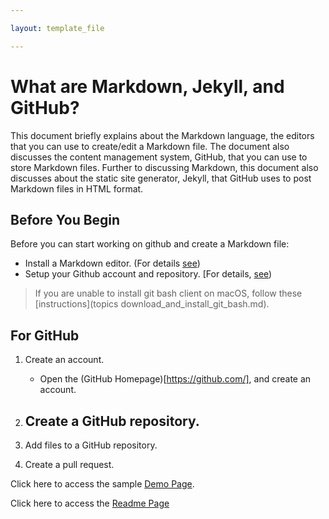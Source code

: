 ```yaml
---

layout: template_file

---   
```



# What are Markdown, Jekyll, and GitHub?  

This document briefly explains about the Markdown language, the editors that you can use to create/edit a Markdown file. The document also discusses the content management system, GitHub, that you can use to store Markdown files. Further to discussing Markdown, this document also discusses about the static site generator, Jekyll, that GitHub uses to post Markdown files in HTML format.

## Before You Begin

Before you can start working on github and create a Markdown file:

- Install a Markdown editor. (For details
[see](topics/markdown.md))
- Setup your Github account and repository. [For details, [see](topics/github))

> If you are unable to install git bash client on macOS, follow these [instructions](topics download_and_install_git_bash.md).

## For GitHub

1. Create an account.
    - Open the (GitHub Homepage)[https://github.com/], and create an account.

2. Create a GitHub repository.
    -     

3. Add files to a GitHub repository.

4. Create a pull request.


Click here to access the sample [Demo Page](topics/demo.md).

Click here to access the [Readme Page](README.md)
